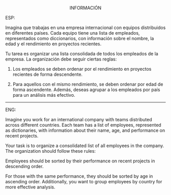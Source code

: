 <p align="center">INFORMACIÓN</p>

ESP:

Imagina que trabajas en una empresa internacional con equipos distribuidos en
diferentes países. Cada equipo tiene una lista de empleados, representados
como diccionarios, con información sobre el nombre, la edad y el rendimiento
en proyectos recientes.

Tu tarea es organizar una lista consolidada de todos los empleados de la
empresa. La organización debe seguir ciertas reglas:

1. Los empleados se deben ordenar por el rendimiento en proyectos recientes
de forma descendente.

2. Para aquellos con el mismo rendimiento, se deben ordenar por edad de
forma ascendente. Además, deseas agrupar a los empleados por país para
un análisis más efectivo.




---

ENG:

Imagine you work for an international company with teams distributed across different countries. Each team has a list of employees, represented as dictionaries, with information about their name, age, and performance on recent projects.

Your task is to organize a consolidated list of all employees in the company. The organization should follow these rules:

Employees should be sorted by their performance on recent projects in descending order.

For those with the same performance, they should be sorted by age in ascending order. Additionally, you want to group employees by country for more effective analysis.